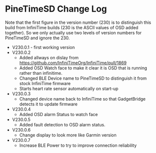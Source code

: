 # PineTimeSD Change Log

Note that the first figure in the version number (230) is to distinguish this build from 
InfiniTime builds (230 is the ASCII values of OSD added together).
So we only actually use two levels of version numbers for PineTimeSD and ignore the 230.

  - V230.0.1 - first working version
  - V230.0.2 
    - Added allways on dislay from https://github.com/InfiniTimeOrg/InfiniTime/pull/1869
    - Added OSD Watch face to make it clear it is OSD that is running rather than infinitime.
    - Changed BLE Device name to PineTimeSD to distinguish it from stock InfiniTime firmware
    - Starts heart rate sensor automatically on start-up
  - V230.0.3
    - Changed device name back to InfiniTime so that GadgetBridge detects it to update firmware
  - V230.0.4
    - Added OSD alarm Status to watch face
  - V230.0.5
    - Added fault detection to OSD alarm status.
  - V230.0.6
    - Change display to look more like Garmin version
  - V230.0.7
    - Increase BLE Power to try to improve connection reliability
